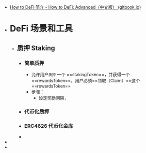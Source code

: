 - [How to DeFi 简介 - How to DeFi: Advanced（中文版） (gitbook.io)](https://nigdaemon.gitbook.io/how-to-defi-advanced-zhogn-wen-b/master)
- # DeFi 场景和工具
	- ## 质押 Staking
		- ### 简单质押
			- 允许用户`质押`  一个 ==stakingToken==，并获得一个==rewardsToken==，用户必须==领取（Claim）==这个 ==rewardsToken==
			- 步骤：
				- 设定奖励间隔，
		- ### 代币化质押
		- ### ERC4626 代币化金库
		-
-
-